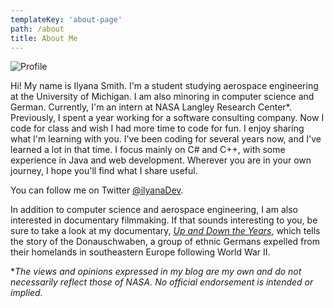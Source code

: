 ```yaml
---
templateKey: 'about-page'
path: /about
title: About Me
---
```


![Profile](/img/profile.png "profile image")

Hi! My name is Ilyana Smith. I'm a student studying aerospace engineering at the University of Michigan. I am also minoring in computer science and German. Currently, I'm an intern at NASA Langley Research Center*. Previously, I spent a year working for a software consulting company. Now I code for class and wish I had more time to code for fun. I enjoy sharing what I'm learning with you. I've been coding for several years now, and I've learned a lot in that time. I focus mainly on C# and C++, with some experience in Java and web development. Wherever you are in your own journey, I hope you'll find what I share useful.

You can follow me on Twitter [@ilyanaDev](https://twitter.com/ilyanaDev).

In addition to computer science and aerospace engineering, I am also interested in documentary filmmaking. If that sounds interesting to you, be sure to take a look at my documentary, [*Up and Down the Years*](https://upanddowntheyears.com/), which tells the story of the Donauschwaben, a group of ethnic Germans expelled from their homelands in southeastern Europe following World War II.

\**The views and opinions expressed in my blog are my own and do not necessarily reflect those of NASA. No official endorsement is intended or implied.* 
